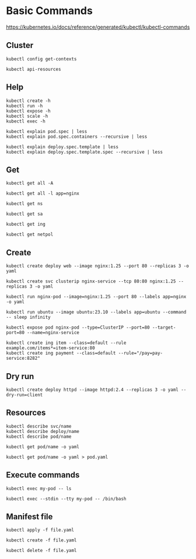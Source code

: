 # Basic Commands

https://kubernetes.io/docs/reference/generated/kubectl/kubectl-commands

## Cluster

```shell
kubectl config get-contexts
```

```shell
kubectl api-resources
```

## Help

```shell
kubectl create -h
kubectl run -h
kubectl expose -h
kubectl scale -h
kubectl exec -h
```

```shell
kubectl explain pod.spec | less
kubectl explain pod.spec.containers --recursive | less
```

```shell
kubectl explain deploy.spec.template | less
kubectl explain deploy.spec.template.spec --recursive | less
```

## Get

```shell
kubectl get all -A
```

```shell
kubectl get all -l app=nginx
```

```shell
kubectl get ns
```

```shell
kubectl get sa
```

```shell
kubectl get ing
```

```shell
kubectl get netpol
```

## Create

```shell
kubectl create deploy web --image nginx:1.25 --port 80 --replicas 3 -o yaml
```

```shell
kubectl create svc clusterip nginx-service --tcp 80:80 nginx:1.25 --replicas 3 -o yaml
```

```shell
kubectl run nginx-pod --image=nginx:1.25 --port 80 --labels app=nginx -o yaml
```

```shell
kubectl run ubuntu --image ubuntu:23.10 --labels app=ubuntu --command -- sleep infinity
```

```shell
kubectl expose pod nginx-pod --type=ClusterIP --port=80 --target-port=80 --name=nginx-service
```

```shell
kubectl create ing item --class=default --rule example.com/items*=item-service:80
kubectl create ing payment --class=default --rule="/pay=pay-service:8282"
```

## Dry run

```shell
kubectl create deploy httpd --image httpd:2.4 --replicas 3 -o yaml --dry-run=client
```

## Resources

```shell
kubectl describe svc/name
kubectl describe deploy/name
kubectl describe pod/name
```

```shell
kubectl get pod/name -o yaml
```

```shell
kubectl get pod/name -o yaml > pod.yaml
```

## Execute commands

```shell
kubectl exec my-pod -- ls
```

```shell
kubectl exec --stdin --tty my-pod -- /bin/bash
```

## Manifest file

```shell
kubectl apply -f file.yaml
```

```shell
kubectl create -f file.yaml
```

```shell
kubectl delete -f file.yaml
```
